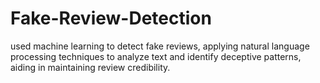 # Fake-Review-Detection
used machine learning to detect fake reviews, applying natural language processing techniques to analyze text and identify deceptive patterns, aiding in maintaining review credibility.

